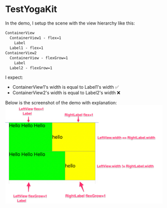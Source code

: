 # TestYogaKit

In the demo, I setup the scene with the view hierarchy like this:

```
ContainerView
  ContainerView1 - flex=1
    Label
  Label1 - flex=1
ContainerView2
  ContainerView - flexGrow=1
    Label
  Label2 - flexGrow=1
```

I expect:
  - ContainerView1's width is equal to Label1's width ✅
  - ContainerView2's width is equal to Label2's width ❌


Below is the screenshot of the demo with explanation:
![demo](./demo.png)
